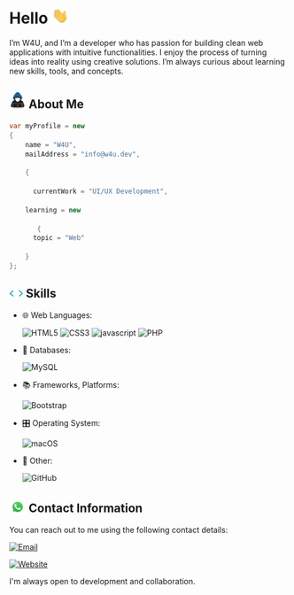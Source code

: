 <h1>
    Hello
	<img src="img/hello.webp" width="30px">
</h1>

<p>
I’m W4U, and I’m a developer who has passion for building clean web applications with intuitive functionalities. I enjoy the process of turning ideas into reality using creative solutions. I’m always curious about learning new skills, tools, and concepts.
</p>

## <img src="img/profile.jpg" width = "30px"> About Me

```C#
var myProfile = new
{
    name = "W4U",
    mailAddress = "info@w4u.dev",
    
    {
    
      currentWork = "UI/UX Development",
    
    learning = new
       
       {
      topic = "Web"
    
    }
};
```

## <img src="img/code.webp" width ="25" style="margin-bottom: -5px;"> Skills

- 🌐 Web Languages: 
  
    ![HTML5](https://img.shields.io/badge/html5-%23E34F26.svg?style=for-the-badge&logo=html5&logoColor=white)
    ![CSS3](https://img.shields.io/badge/css3-%231572B6.svg?style=for-the-badge&logo=css3&logoColor=white)
    ![javascript](https://img.shields.io/badge/javascript%20-%23323330.svg?&style=for-the-badge&logo=javascript&logoColor=%23F7DF1E)
    ![PHP](https://img.shields.io/badge/php-%23777BB4.svg?style=for-the-badge&logo=php&logoColor=white)

- 💾 Databases:

    ![MySQL](https://img.shields.io/badge/MySQL-00000F?style=for-the-badge&logo=mysql&logoColor=white)

- 📚 Frameworks, Platforms:

    ![Bootstrap](https://img.shields.io/badge/bootstrap-%238511FA.svg?style=for-the-badge&logo=bootstrap&logoColor=white)

- 🎛️ Operating System:

    ![macOS](https://img.shields.io/badge/mac%20os-000000?style=for-the-badge&logo=macos&logoColor=F0F0F0)

- 🥅 Other:

    ![GitHub](https://img.shields.io/badge/github-%23121011.svg?style=for-the-badge&logo=github&logoColor=white)

## <img src="img/whatsapp.gif" width="30" style="margin-bottom: -5px;"> Contact Information

You can reach out to me using the following contact details:

[![Email](https://img.shields.io/badge/Email-info%40w4u.dev-brightgreen)](mailto:info@w4u.dev)

[![Website](https://img.shields.io/badge/Website-w4u.dev-blue)](https://w4u.dev)

I'm always open to development and collaboration.
